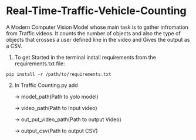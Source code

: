 # Real-Time-Traffic-Vehicle-Counting
A Modern Computer Vision Model whose main task is to gather infromation from Traffic videos. It counts the number of objects and also the type of objects that crosses a user defined line in the video and Gives the output as a CSV.

1) To get Started in the terminal install requirements from the requirements.txt file:

```pip install -r /path/to/requirements.txt```

2) In Traffic Counting.py add

    -> model_path(Path to yolo model)

    -> video_path(Path to Input video)

    -> out_put_video_path(Path to output Video)

    -> output_csv(Path to output CSV)
    